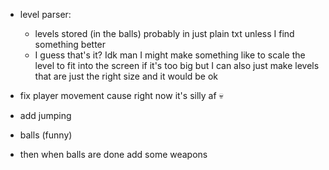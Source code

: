 - level parser:
	- levels stored (in the balls) probably in just plain txt unless I find something better
	- I guess that's it? Idk man I might make something like to scale the level to fit into the screen if it's too big but I can also just make levels that are just the right size and it would be ok

- fix player movement cause right now it's silly af 💀

- add jumping

- balls (funny)

- then when balls are done add some weapons
